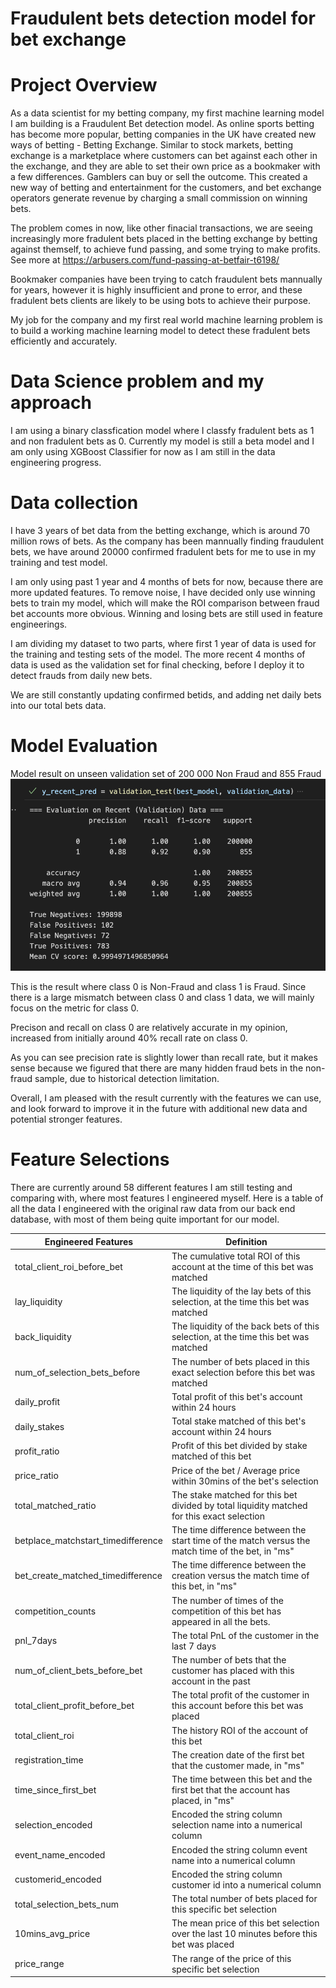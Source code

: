 # Fraudulent bets detection model for bet exchange

# Project Overview

As a data scientist for my betting company, my first machine learning model I am building is a Fraudulent Bet detection model.
As online sports betting has become more popular, betting companies in the UK have created new ways of betting - Betting Exchange.
Similar to stock markets, betting exchange is a marketplace where customers can bet against each other in the exchange, 
and they are able to set their own price as a bookmaker with a few differences. Gamblers can buy or sell the outcome.
This created a new way of betting and entertainment for the customers, and bet exchange operators generate revenue by 
charging a small commission on winning bets.

The problem comes in now, like other finacial transactions, we are seeing increasingly more fradulent bets placed in the
betting exchange by betting against themself, to achieve fund passing, and some trying to make profits. 
See more at https://arbusers.com/fund-passing-at-betfair-t6198/

Bookmaker companies have been trying to catch fraudulent bets mannually for years, however it is highly insufficient and prone to error,
and these fradulent bets clients are likely to be using bots to achieve their purpose.

My job for the company and my first real world machine learning problem is to build a working machine learning model to detect
these fradulent bets efficiently and accurately.

# Data Science problem and my approach

I am using a binary classfication model where I classfy fradulent bets as 1 and non fradulent bets as 0.
Currently my model is still a beta model and I am only using XGBoost Classifier for now as I am still in the data engineering progress.

# Data collection

I have 3 years of bet data from the betting exchange, which is around 70 million rows of bets. As the company has been mannually finding fraudulent bets, we have around 20000 confirmed
fradulent bets for me to use in my training and test model.

I am only using past 1 year and 4 months of bets for now, because there are more updated features. 
To remove noise, I have decided only use winning bets to train my model, which will make the ROI comparison between fraud bet accounts more obvious.
Winning and losing bets are still used in feature engineerings. 

I am dividing my dataset to two parts, where first 1 year of data is used for the training and testing sets of the model. The more recent
4 months of data is used as the validation set for final checking, before I deploy it to detect frauds from daily new bets.

We are still constantly updating confirmed betids, and adding net daily bets into our total bets data.


# Model Evaluation

Model result on unseen validation set of 200 000 Non Fraud and 855 Fraud
![alt text](validation_set_results.png)

This is the result where class 0 is Non-Fraud and class 1 is Fraud. 
Since there is a large mismatch between class 0 and class 1 data, we will mainly focus on the metric for class 0.

Precison and recall on class 0 are relatively accurate in my opinion, increased from initially around 40% recall rate on class 0.

As you can see precision rate is slightly lower than recall rate, but it makes sense because we figured that there are many hidden fraud bets in the non-fraud sample, due to historical detection limitation.

Overall, I am pleased with the result currently with the features we can use, and look forward to improve it in the future with additional new data and potential stronger features.


# Feature Selections

There are currently around 58 different features I am still testing and comparing with, where most features I engineered myself.
Here is a table of all the data I engineered with the original raw data from our back end database, with most of them being quite important for
our model.

| Engineered Features                | Definition                                                                                        |
|------------------------------------|---------------------------------------------------------------------------------------------------|
| total_client_roi_before_bet        | The cumulative total ROI of this account at the time of this bet was matched                      |
| lay_liquidity                      | The liquidity of the lay bets of this selection, at the time this bet was matched                 |
| back_liquidity                     | The liquidity of the back bets of this selection, at the time this bet was matched                |
| num_of_selection_bets_before       | The number of bets placed in this exact selection before this bet was matched                     |
| daily_profit                       | Total profit of this bet's account within 24 hours                                                |
| daily_stakes                       | Total stake matched of this bet's account within 24 hours                                         |
| profit_ratio                       | Profit of this bet divided by stake matched of this bet                                           |
| price_ratio                        | Price of the bet / Average price within 30mins of the bet's selection                             |
| total_matched_ratio                | The stake matched for this bet divided by total liquidity matched for this exact selection        |
| betplace_matchstart_timedifference | The time difference between the start time of the match versus the match time of the bet, in "ms" |
| bet_create_matched_timedifference  | The time difference between the creation versus the match time of this bet, in "ms"               |
| competition_counts                 | The number of times of the competition of this bet has appeared in all the bets.                  |
| pnl_7days                          | The total PnL of the customer in the last 7 days                                                  |
| num_of_client_bets_before_bet      | The number of bets that the customer has placed with this account in the past                     |
| total_client_profit_before_bet     | The total profit of the customer in this account before this bet was placed                       |
| total_client_roi                   | The history ROI of the account of this bet                                                        |
| registration_time                  | The creation date of the first bet that the customer made, in "ms"                                |
| time_since_first_bet               | The time between this bet and the first bet that the account has placed, in "ms"                  |
| selection_encoded                  | Encoded the string column selection name into a numerical column                                  |
| event_name_encoded                 | Encoded the string column event name into a numerical column                                      |
| customerid_encoded                 | Encoded the string column customer id into a numerical column                                     |
| total_selection_bets_num           | The total number of bets placed for this specific bet selection                                   |
| 10mins_avg_price                   | The mean price of this bet selection over the last 10 minutes before this bet was placed          |
| price_range                        | The range of the price of this specific bet selection                                             |

